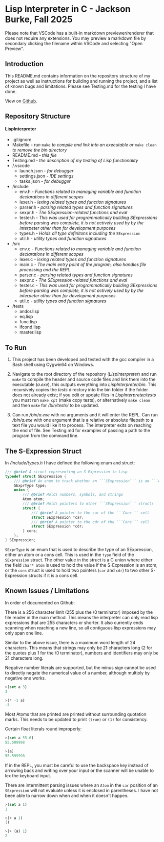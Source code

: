 # Lisp Interpreter in C - Jackson Burke, Fall 2025 #

Please note that VSCode has a built-in markdown previewer/renderer that does not require any extensions. You may preview a markdown file by secondary clicking the filename within VSCode and selecting "Open Preview".

## Introduction ##

This README.md contains information on the repository structure of my project as well as instructions for building and running the project, and a list of known bugs and limitations. Please see Testing.md for the testing I have done. 

View on [Github](https://github.com/jmburke4/LispInterpreter).

## Repository Structure ##

#### LispInterpreter ####
- .gitignore
- Makefile *- run* ```make``` *to compile and link into an executable or* ```make clean``` *to remove the bin directory*
- README.md *- this file*
- Testing.md *- the description of my testing of Lisp functionality*
- /.vscode
    - launch.json *- for debugger*
    - settings.json *- IDE settings*
    - tasks.json *- for debugger*
- /include
    - env.h *- Functions related to managing variable and function declarations in different scopes*
    - lexer.h *- lexing related types and function signatures*
    - parser.h *- parsing related types and function signatures*
    - sexpr.h *- The SExpression-related functions and eval*
    - tester.h *- This was used for programmatically building SExpressions before parsing was complete, it is not actively used by by the interpeter other than for development purposes*
    - types.h *- Holds all type definitons including the* ```SExpression```
    - util.h *- utility types and function signatures*
- /src
    - env.c *- Functions related to managing variable and function declarations in different scopes*
    - lexer.c *- lexing related types and function signatures*
    - main.c *- The main entry point of the program, also handles file processing and the REPL*
    - parser.c *- parsing related types and function signatures*
    - sexpr.c *- The SExpression-related functions and eval*
    - tester.c *- This was used for programmatically building SExpressions before parsing was complete, it is not actively used by by the interpeter other than for development purposes*
    - util.c *- utility types and function signatures*
- /tests
    - andor.lisp
    - eq.lisp
    - func.lisp
    - ifcond.lisp
    - master.lisp

## To Run ##

1. This project has been developed and tested with the gcc compiler in a Bash shell using Cygwin64 on Windows.

2. Navigate to the root directory of the repository (*LispInterpreter*) and run ```make``` to compile the header and source code files and link them into the executable (*a.exe*), this outputs everything into *LispInterpreter/bin*. This recursively copies the *tests* directory into the bin folder if the folder does not already exist; if you edit or update files in *LispInterpreter/tests* you must run ```make cpt``` (make copy tests), or alternatively ```make clean``` and then ```make``` for */bin/tests/* to be updated.

3. Can run */bin/a.exe* with no arguments and it will enter the REPL. Can run */bin/a.exe* with one argument that is a relative or absolute filepath to a text file you would like it to process. The interpreter exits on reaching the end of file. See Testing.md for examples of passing a path to the program from the command line.

## The S-Expression Struct ##

In */include/types.h* I have defined the following enum and struct: 

```c
/// @brief A struct representing an S-Expression in Lisp
typedef struct SExpression {
    /// @brief An enum to track whether an ```SExpression``` is an ```Atom``` or ```Cons``` cell
    SExprType type;
    union {
        /// @brief Holds numbers, symbols, and strings
        Atom atom;
        /// @brief Holds pointers to other ```SExpression``` structs
        struct {
            /// @brief A pointer to the car of the ```Cons``` cell
            struct SExpression *car;
            /// @brief A pointer to the cdr of the ```Cons``` cell
            struct SExpression *cdr;
        } cons;
    };
} SExpression;
```

```SExprType``` is an enum that is used to describe the type of an SExpression, either an atom or a cons cell. This is used in the ```type``` field of the ```SExpression``` struct. The other value in the struct is a C union where either the field ```char* atom``` is used to hold the value if the S-Expression is an atom, or the ```cons``` struct is used to hold two pointers (```car``` and ```cdr```) to two other S-Expression structs if it is a cons cell.

## Known Issues / Limitations ##

In order of documented on Github:

There is a 256 character limit (255 plus the \0 terminator) imposed by the file reader in the main method. This means the interpreter can only read lisp expressions that are 255 characters or shorter. It also currently ends scanning when reaching a new line, so all contiguous lisp expressions may only span one line.

Similar to the above issue, there is a maximum word length of 24 characters. This means that strings may only be 21 characters long (2 for the quotes plus 1 for the \0 terminator), numbers and identifiers may only be 21 characters long.

Negative number literals are supported, but the minus sign cannot be used to directly negate the numerical value of a number, although multiply by negative one works.
```lisp
>(set a 3)
3

>(* -1 a)
-3
```

Most Atoms that are printed are printed without surrounding quotation marks. This needs to be updated to print ```(true)``` or ```(1)``` for consistency.

Certain float literals round improperly:
```lisp
>(set a 55.6)
55.599998

>(a)
55.599998
```

If in the REPL, you must be careful to use the backspace key instead of arrowing back and writing over your input or the scanner will be unable to lex the keyboard input.

There are intermittent parsing issues where an ```Atom``` in the ```car``` position of an ```SExpression``` will not evaluate unless it is enclosed in parentheses. I have not been able to narrow down when and when it doesn't happen.
```lisp
>(set a 1)
1

>(+ a 1)
()

>(+ (a) 1)
2
```
